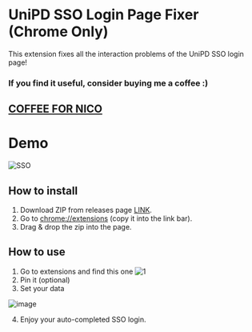 # UniPD SSO Login Page Fixer (Chrome Only)
This extension fixes all the interaction problems of the UniPD SSO login page!

### If you find it useful, consider buying me a coffee :)
## [COFFEE FOR NICO](https://buymeacoffee.com/nicoloscialpi)

# Demo

![SSO](https://user-images.githubusercontent.com/28452407/151256436-e94a1232-c79f-4122-8209-13abc250a52d.gif)

## How to install
 1. Download ZIP from releases page [LINK](https://github.com/radqnico/unipdssofixer/releases).
 2. Go to [chrome://extensions](chrome://extensions/) (copy it into the link bar).
 3. Drag & drop the zip into the page.

## How to use
 1. Go to extensions and find this one
 ![1](https://user-images.githubusercontent.com/28452407/151248483-467bba56-c64c-4a4e-8c71-2eeb523931a4.png)
 2. Pin it (optional)
 3. Set your data
  
  ![image](https://user-images.githubusercontent.com/28452407/151248593-e26e74ae-9869-4b97-9c64-489645c123f5.png)
 
 4. Enjoy your auto-completed SSO login.
